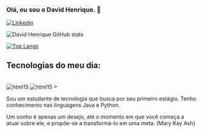 ### Olá, eu sou o David Henrique. 🙋
[![Linkedin](https://img.shields.io/badge/LinkedIn-0077B5?style=for-the-badge&logo=linkedin&logoColor=white)](https://www.linkedin.com/in/david-henrique-dev/)

![David Henrique GitHub stats](https://github-readme-stats.vercel.app/api?username=DavidHenriqueGama&show_icons=true&theme=onedark)

[![Top Langs](https://github-readme-stats.vercel.app/api/top-langs/?username=DavidHenriqueGama)](https://github.com/anuraghazra/github-readme-stats)

## Tecnologias do meu dia: 

<div style= "display: inline_block"><br/>
    <img align= "center" alt="html15" src="https://img.shields.io/badge/Java-ED8B00?style=for-the-badge&logo=openjdk&logoColor=white" />
        <img align= "center" alt="html15" src="https://img.shields.io/badge/Python-3776AB?style=for-the-badge&logo=python&logoColor=white" />
</div<br/>>

Sou um estudante de tecnologia que busca por seu primeiro estágio. 
Tenho conhecimento nas linguagens Java e Python.

Um sonho é apenas um desejo, até o momento em que você começa a atuar sobre ele, e propõe-se a transformá-lo em uma meta.
(Mary Kay Ash)
